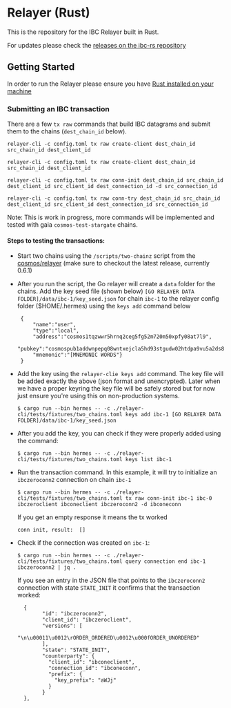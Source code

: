 # Relayer (Rust)

This is the repository for the IBC Relayer built in Rust.

For updates please check the [releases on the ibc-rs repository](https://github.com/informalsystems/ibc-rs/releases)

## Getting Started

In order to run the Relayer please ensure you have [Rust installed on your machine](https://www.rust-lang.org/tools/install)

### Submitting an IBC transaction

There are a few `tx raw` commands that build IBC datagrams and submit them to the chains (`dest_chain_id` below).

```shell script
relayer-cli -c config.toml tx raw create-client dest_chain_id src_chain_id dest_client_id

relayer-cli -c config.toml tx raw create-client dest_chain_id src_chain_id dest_client_id

relayer-cli -c config.toml tx raw conn-init dest_chain_id src_chain_id dest_client_id src_client_id dest_connection_id -d src_connection_id

relayer-cli -c config.toml tx raw conn-try dest_chain_id src_chain_id dest_client_id src_client_id dest_connection_id src_connection_id
```
Note: This is work in progress, more commands will be implemented and tested with gaia `cosmos-test-stargate` chains.

#### Steps to testing the transactions:

* Start two chains using the `/scripts/two-chainz` script from the [cosmos/relayer](https://github.com/cosmos/relayer) (make sure to checkout the latest release, currently 0.6.1)

*  After you run the script, the Go relayer will create a `data` folder for the chains. Add the key seed file (shown below) `[GO RELAYER DATA FOLDER]/data/ibc-1/key_seed.json` for chain `ibc-1` to the relayer config folder ($HOME/.hermes) using the `keys add` command below

        {    
            "name":"user",
            "type":"local",
            "address":"cosmos1tqzwwr5hrnq2ceg5fg52m720m50xpfy08at7l9",
            "pubkey":"cosmospub1addwnpepq08wntxejcla5hd93stgudw02htdpa9vu5a2ds8xkvmgrkrrpwlj6sdhkz6",
            "mnemonic":"[MNEMONIC WORDS"}
        }

* Add the key using the `relayer-clie keys add` command. The key file will be added exactly the above (json format and unencrypted). Later when we have a proper keyring the key file will be safely stored but for now just ensure you're using this on non-production systems.
    
    `$ cargo run --bin hermes -- -c ./relayer-cli/tests/fixtures/two_chains.toml keys add ibc-1 [GO RELAYER DATA FOLDER]/data/ibc-1/key_seed.json`
    
* After you add the key, you can check if they were properly added using the command:

    `$ cargo run --bin hermes -- -c ./relayer-cli/tests/fixtures/two_chains.toml keys list ibc-1`
    
*  Run the transaction command. In this example, it will try to initialize an `ibczeroconn2` connection on chain `ibc-1`

   `$ cargo run --bin hermes -- -c ./relayer-cli/tests/fixtures/two_chains.toml tx raw conn-init ibc-1 ibc-0 ibczeroclient ibconeclient ibczeroconn2 -d ibconeconn`

    If you get an empty response it means the tx worked

    `conn init, result:  []`

*  Check if the connection was created on `ibc-1`:

     `$ cargo run --bin hermes -- -c ./relayer-cli/tests/fixtures/two_chains.toml query connection end ibc-1 ibczeroconn2 | jq .`

    If you see an entry in the JSON file that points to the `ibczeroconn2` connection with state `STATE_INIT` it confirms that the transaction worked:


         {
               "id": "ibczeroconn2",
               "client_id": "ibczeroclient",
               "versions": [
                 "\n\u00011\u0012\rORDER_ORDERED\u0012\u000fORDER_UNORDERED"
               ],
               "state": "STATE_INIT",
               "counterparty": {
                 "client_id": "ibconeclient",
                 "connection_id": "ibconeconn",
                 "prefix": {
                   "key_prefix": "aWJj"
                 }
               }
         },
     
